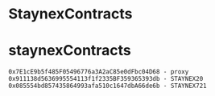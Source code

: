 # StaynexContracts


# staynexContracts
```
0x7E1cE9b5f485F05496776a3A2aC85e0dFbc04D68 - proxy
0x911138d5636995554113f1f2335BF359365393db - STAYNEX20
0x085554bd857435864993afa510c1647dbA66de6b - STAYNEX721
```
